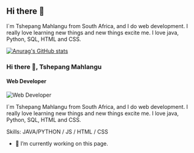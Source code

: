## Hi there 👋

I`m Tshepang Mahlangu from South Africa, and I do web development. I really love learning new things and new things excite me. I love java, Python, SQL, HTML and CSS.


[![Anurag's GitHub stats](https://github-readme-stats.vercel.app/api?username=TshepangV)](https://github.com/anuraghazra/github-readme-stats)

### Hi there 👋, Tshepang Mahlangu
#### Web Developer
![Web Developer](https://files.fm/u/n2wfmn87gv)

I`m Tshepang Mahlangu from South Africa, and I do web development. I really love learning new things and new things excite me. I love java, Python, SQL, HTML and CSS.

Skills: JAVA/PYTHON / JS / HTML / CSS

- 🔭 I’m currently working on this page. 





